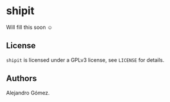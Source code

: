 # shipit

Will fill this soon ☺

## License

`shipit` is licensed under a GPLv3 license, see `LICENSE` for details.

## Authors

Alejandro Gómez.
